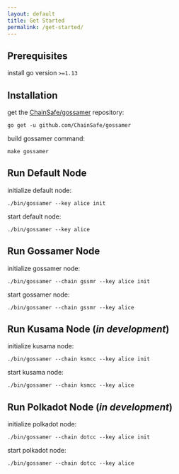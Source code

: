 ```yaml
---
layout: default
title: Get Started
permalink: /get-started/
---
```


## Prerequisites

install go version `>=1.13`

## Installation

get the [ChainSafe/gossamer](https://github.com/ChainSafe/gossamer) repository:
```
go get -u github.com/ChainSafe/gossamer
```

build gossamer command:
```
make gossamer
```

## Run Default Node

initialize default node:
```
./bin/gossamer --key alice init
```

start default node:
```
./bin/gossamer --key alice
```

## Run Gossamer Node

initialize gossamer node:
```
./bin/gossamer --chain gssmr --key alice init
```

start gossamer node:
```
./bin/gossamer --chain gssmr --key alice
```

## Run Kusama Node (_in development_)

initialize kusama node:
```
./bin/gossamer --chain ksmcc --key alice init
```

start kusama node:
```
./bin/gossamer --chain ksmcc --key alice
```

## Run Polkadot Node (_in development_)

initialize polkadot node:
```
./bin/gossamer --chain dotcc --key alice init
```

start polkadot node:
```
./bin/gossamer --chain dotcc --key alice
```
